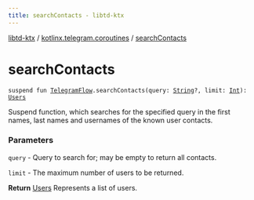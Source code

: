 ```yaml
---
title: searchContacts - libtd-ktx
---
```


[libtd-ktx](../index.html) / [kotlinx.telegram.coroutines](index.html) / [searchContacts](./search-contacts.html)

# searchContacts

`suspend fun `[`TelegramFlow`](../kotlinx.telegram.core/-telegram-flow/index.html)`.searchContacts(query: `[`String`](https://kotlinlang.org/api/latest/jvm/stdlib/kotlin/-string/index.html)`?, limit: `[`Int`](https://kotlinlang.org/api/latest/jvm/stdlib/kotlin/-int/index.html)`): `[`Users`](https://tdlibx.github.io/td/docs/org/drinkless/td/libcore/telegram/TdApi.Users.html)

Suspend function, which searches for the specified query in the first names, last names and
usernames of the known user contacts.

### Parameters

`query` - Query to search for; may be empty to return all contacts.

`limit` - The maximum number of users to be returned.

**Return**
[Users](https://tdlibx.github.io/td/docs/org/drinkless/td/libcore/telegram/TdApi.Users.html) Represents a list of users.

